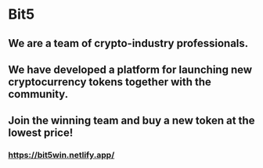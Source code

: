 # Bit5
## We are a team of crypto-industry professionals. 
## We have developed a platform for launching new cryptocurrency tokens together with the community.
## Join the winning team and buy a new token at the lowest price!

### https://bit5win.netlify.app/
